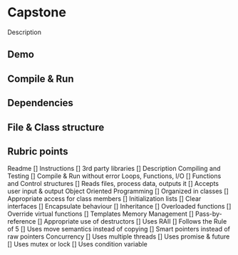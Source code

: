 # Capstone
Description
## Demo

## Compile & Run

## Dependencies

## File & Class structure

## Rubric points
Readme
[] Instructions
[] 3rd party libraries
[] Description
Compiling and Testing
[] Compile & Run without error
Loops, Functions, I/O
[] Functions and Control structures
[] Reads files, process data, outputs it
[] Accepts user input & output
Object Oriented Programming
[] Organized in classes
[] Appropriate access for class members
[] Initialization lists
[] Clear interfaces
[] Encapsulate behaviour
[] Inheritance
[] Overloaded functions
[] Override virtual functions
[] Templates
Memory Management
[] Pass-by-reference
[] Appropriate use of destructors
[] Uses RAII
[] Follows the Rule of 5
[] Uses move semantics instead of copying
[] Smart pointers instead of raw pointers
Concurrency
[] Uses multiple threads
[] Uses promise & future
[] Uses mutex or lock
[] Uses condition variable
